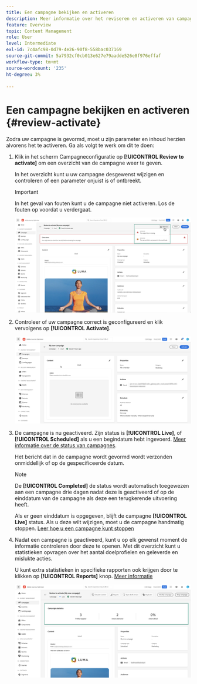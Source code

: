 ```yaml
---
title: Een campagne bekijken en activeren
description: Meer informatie over het reviseren en activeren van campagnes in [!DNL Journey Optimizer]
feature: Overview
topic: Content Management
role: User
level: Intermediate
exl-id: 7c4afc98-0d79-4e26-90f8-558bac037169
source-git-commit: 5a7932cf0cb013e627e79aadde526e8f976effaf
workflow-type: tm+mt
source-wordcount: '235'
ht-degree: 3%

---
```


# Een campagne bekijken en activeren {#review-activate}

Zodra uw campagne is gevormd, moet u zijn parameter en inhoud herzien alvorens het te activeren. Ga als volgt te werk om dit te doen:

1. Klik in het scherm Campagneconfiguratie op **[!UICONTROL Review to activate]** om een overzicht van de campagne weer te geven.

   In het overzicht kunt u uw campagne desgewenst wijzigen en controleren of een parameter onjuist is of ontbreekt.

   >[!IMPORTANT]
   >
   >In het geval van fouten kunt u de campagne niet activeren. Los de fouten op voordat u verdergaat.

   ![](assets/create-campaign-alerts.png)

1. Controleer of uw campagne correct is geconfigureerd en klik vervolgens op **[!UICONTROL Activate]**.

   ![](assets/create-campaign-review.png)

1. De campagne is nu geactiveerd. Zijn status is **[!UICONTROL Live]**, of **[!UICONTROL Scheduled]** als u een begindatum hebt ingevoerd. [Meer informatie over de status van campagnes](get-started-with-campaigns.md#statuses).

   Het bericht dat in de campagne wordt gevormd wordt verzonden onmiddellijk of op de gespecificeerde datum.

   >[!NOTE]
   >
   >De **[!UICONTROL Completed]** de status wordt automatisch toegewezen aan een campagne drie dagen nadat deze is geactiveerd of op de einddatum van de campagne als deze een terugkerende uitvoering heeft.
   >
   >Als er geen einddatum is opgegeven, blijft de campagne **[!UICONTROL Live]** status. Als u deze wilt wijzigen, moet u de campagne handmatig stoppen. [Leer hoe u een campagne kunt stoppen](modify-stop-campaign.md)

1. Nadat een campagne is geactiveerd, kunt u op elk gewenst moment de informatie controleren door deze te openen. Met dit overzicht kunt u statistieken opvragen over het aantal doelprofielen en geleverde en mislukte acties.

   U kunt extra statistieken in specifieke rapporten ook krijgen door te klikken op **[!UICONTROL Reports]** knop. [Meer informatie](../reports/campaign-global-report.md)

   ![](assets/create-campaign-summary.png)
